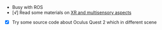 - Busy with ROS
- [√] Read some materials on [XR and multisensory aspects](https://www.computer.org/digital-library/magazines/cg/multisensory-extended-reality/)
- [x] Try some source code about Oculus Quest 2 which in different scene 
